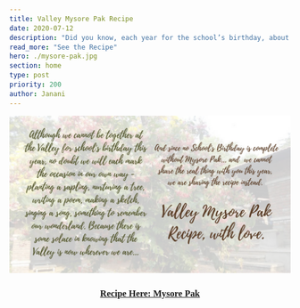 ```yaml
---
title: Valley Mysore Pak Recipe
date: 2020-07-12
description: "Did you know, each year for the school’s birthday, about 6 kilos of Mysore Pak is made in the dining hall. For this, 5 kilos of besan, 10 kilos of sugar, 12 liters oil and 2 liters of ghee is used. The total cooking time is more than an 1 hour."
read_more: "See the Recipe"
hero: ./mysore-pak.jpg
section: home
type: post
priority: 200
author: Janani
---
```


![Recipe](./10.png)

<center>
    <h3><a href="/mysore-pak-recipe" style="font-family: 'Playlist'">Recipe Here: Mysore Pak</a></h3>
</center>
